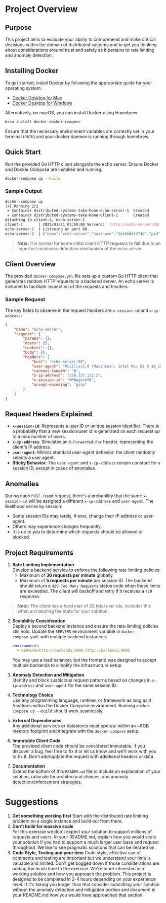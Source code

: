 # Project Overview

## Purpose
This project aims to evaluate your ability to comprehend and make critical decisions within the domain of distributed systems and to get you thinking about
considerations around trust and safety as it pertains to rate limiting and anomaly detection. 

## Installing Docker
To get started, install Docker by following the appropriate guide for your operating system:

- [Docker Desktop for Mac](https://docs.docker.com/desktop/setup/install/mac-install/)
- [Docker Desktop for Windows](https://docs.docker.com/desktop/setup/install/windows-install/) 

Alternatively, on macOS, you can install Docker using Homebrew:

```bash
brew install docker docker-compose
```

Ensure that the necessary environment variables are correctly set in your terminal (`PATH`) and your docker daemon is running through homebrew.

## Quick Start
Run the provided Go HTTP client alongside the echo server. Ensure Docker and Docker Compose are installed and running.

```bash
docker-compose up --build
```

### Sample Output

```bash
docker-compose up
[+] Running 2/2
 ✔ Container distributed-systems-take-home-echo-server-1  Created                                                                                                                                                0.0s
 ✔ Container distributed-systems-take-home-client-1       Created                                                                                                                                                0.0s
Attaching to client-1, echo-server-1
client-1       | 2025/01/21 03:59:00 Servers:  [http://echo-server:80]
echo-server-1  | Listening on port 80.
echo-server-1  | {"name":"echo-server","hostname":"2b48b8df0746","pid":1,"level":30,"host":{"hostname":"echo-server","ip":"::ffff:172.20.0.3","ips":[]},"http":{"method":"POST","baseUrl":"","originalUrl":"/send","protocol":"http"},"request":{"params":{},"query":{},"cookies":{},"body":{},"headers":{"host":"echo-server:80","user-agent":"Mozilla/5.0 (iPhone; CPU iPhone OS 14_0 like Mac OS X)","content-length":"39","x-ip-address":"134.45.149.242","x-session-id":"XKwCRPXbjS","accept-encoding":"gzip"}},"environment":{"PATH":"/usr/local/sbin:/usr/local/bin:/usr/sbin:/usr/bin:/sbin:/bin","HOSTNAME":"2b48b8df0746","NODE_VERSION":"20.11.0","YARN_VERSION":"1.22.19","HOME":"/root"},"msg":"Tue, 21 Jan 2025 03:59:00 GMT | [POST] - http://echo-server:80/send","time":"2025-01-21T03:59:00.327Z","v":0}
```

> **Note:** It is normal for some initial client HTTP requests to fail due to an imperfect readiness detection mechanism of the echo server.

## Client Overview
The provided `docker-compose.yml` file sets up a custom Go HTTP client that generates random HTTP requests to a backend server. An echo server is included to facilitate inspection of the requests and headers.

### Sample Request
The key fields to observe in the request headers are `x-session-id` and `x-ip-address`:

```json
{
    "name": "echo-server",
    "request": {
        "params": {},
        "query": {},
        "cookies": {},
        "body": {},
        "headers": {
            "host": "echo-server:80",
            "user-agent": "Mozilla/5.0 (Macintosh; Intel Mac OS X 10_15_7)",
            "content-length": "0",
            "x-ip-address": "220.127.113.2",
            "x-session-id": "WPQAgorGfK",
            "accept-encoding": "gzip"
        }
    }
}
```

## Request Headers Explained
- **`x-session-id`**: Represents a user ID or unique session identifier. There is a probability that a new session/user id is generated on each request up to a max number of users.
- **`x-ip-address`**: Simulates an `X-Forwarded-For` header, representing the client's IP address.
- **`user-agent`**: Mimics standard user-agent behavior; the client randomly selects a user agent.
- **Sticky Behavior**: The `user-agent` and `x-ip-address` remain constant for a session ID, except in cases of anomalies.

## Anomalies
During each `POST /send` request, there's a probability that the same `x-session-id` will be assigned a different `x-ip-address` and `user-agent`. The likelihood varies by session:

- Some session IDs may rarely, if ever, change their IP address or user-agent.
- Others may experience changes frequently.
- It is up to you to determine which requests should be allowed or blocked.

## Project Requirements
1. **Rate Limiting Implementation**  
   Develop a backend service to enforce the following rate limiting policies:
   - Maximum of **30 requests per minute** globally.
   - Maximum of **5 requests per minute** per session ID.
   The backend should return a `429 Too Many Requests` status code when these limits are exceeded. The client will backoff and retry if it receives a `429` response.

> **Note:** The client has a hard max of 20 total user ids, consider this when architecting the state for your solution. 

2. **Scalability Consideration**  
   Deploy a second backend instance and ensure the rate-limiting policies still hold. Update the `SERVERS` environment variable in `docker-compose.yaml` with multiple backend instances:

   ```yaml
   environment:
     - SERVERS=http://backend1:8080,http://backend2:8080
   ```

   You may use a load balancer, but the frontend was designed to accept multiple backends to simplify the infrastructure setup.

3. **Anomaly Detection and Mitigation**  
   Identify and block suspicious request patterns based on changes in `x-ip-address` and `user-agent` for the same session ID.

4. **Technology Choice**  
   Use any programming language, runtime, or framework as long as it functions within the Docker Compose environment. Running `docker-compose up --build` should work seamlessly.

5. **External Dependencies**  
   Any additional services or datastores must operate within an ~8GB memory footprint and integrate with the `docker-compose` setup.

6. **Immutable Client Code**  
   The provided client code should be considered immutable. If you discover a bug, feel free to fix it or let us know and we'll work with you to fix it. Don't add/update the request with additional headers or data.

7. **Documentation**  
   Extend the bottom of this `README.md` file to include an explanation of your solution, rationale for architectural choices, and anomaly detection/enforcement strategies.


# Suggestions
1. **Get something working first** 
    Start with the distributed rate limiting problem on a single instance and build out from there.
2. **Don't build for massive scale**  
    For this exercise we don't expect your solution to support millions of requests and users. In your README.md, explain how you would scale your solution 
    if you had to support a much larger user base and request throughput. We like to see pragmatic solutions that can be iterated on.
3. **Code Style, Testing and your time**
   Code style, effective use of comments and testing are important but we understand your time is valuable and limited. Don't get bogged down if those considerations are adding too much time to the exercise.
   We're more interested in a working solution and how you approach the problem. This project is designed to be completed in 2-4 hours depending on your experience level. If it's taking you longer than that
   consider submitting your solution without the anomaly detection and mitigation portion and document in your README.md how you would have approached that section.

